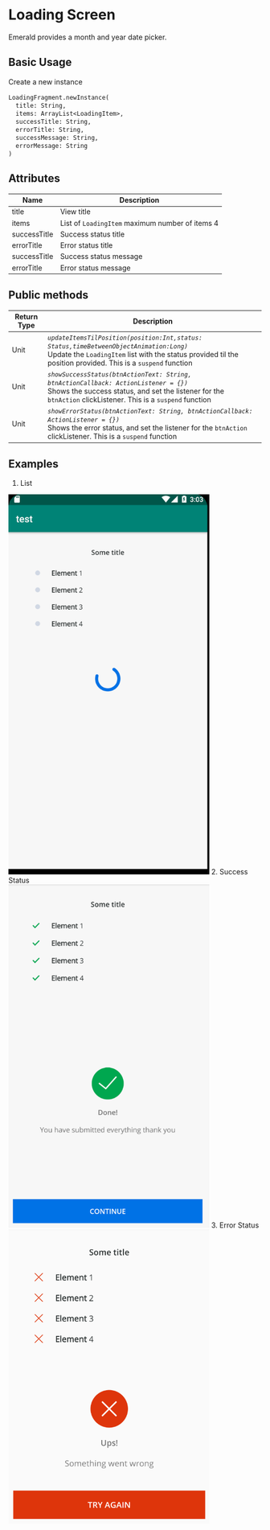 
# Loading Screen

Emerald provides a month and year date picker.

## Basic Usage

Create a new instance
```
LoadingFragment.newInstance(  
  title: String,  
  items: ArrayList<LoadingItem>,  
  successTitle: String,  
  errorTitle: String,  
  successMessage: String,  
  errorMessage: String  
)
```

## Attributes



| Name | Description  |
| -| - |
|  title | View title   |
|  items | List of `LoadingItem` maximum number of items 4 |
|  successTitle | Success status title|
|  errorTitle | Error status title|
|  successTitle | Success status message|
|  errorTitle | Error status message|

## Public methods
| Return Type | Description |
| -| - |
|  Unit | *`updateItemsTilPosition(position:Int,status: Status,timeBetweenObjectAnimation:Long)`* <br> Update the `LoadingItem`  list with the status provided til the position provided. This is a `suspend` function |
|  Unit | *`showSuccessStatus(btnActionText: String, btnActionCallback: ActionListener = {})`* <br> Shows the success status, and set the listener for the `btnAction` clickListener. This is a `suspend` function |
|  Unit | *`showErrorStatus(btnActionText: String, btnActionCallback: ActionListener = {})`* <br> Shows the error status, and set the listener for the `btnAction` clickListener. This is a `suspend` function |


## Examples
1. List <br>
<img src="/Images/loading_fragment_items.png" width="400" heigth="400"/>
2. Success Status <br>
<img src="/Images/loading_fragment_success_status.png" width="400" heigth="400"/>
3. Error Status <br>
<img src="/Images/loading_fragment_error_status.png" width="400" heigth="400"/>
